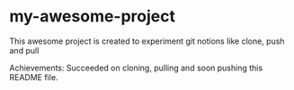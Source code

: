 # my-awesome-project

This awesome project is created to experiment git notions like clone, push and pull

Achievements:
Succeeded on cloning, pulling and soon pushing this README file.

